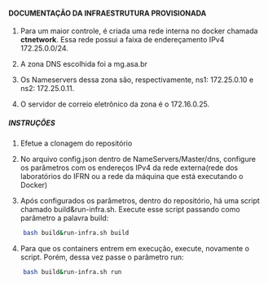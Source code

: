 #### DOCUMENTAÇÃO DA INFRAESTRUTURA PROVISIONADA

1. Para um maior controle, é criada uma rede interna no docker chamada **ctnetwork**. Essa rede possui a faixa de endereçamento IPv4 172.25.0.0/24.

2. A zona DNS escolhida foi a mg.asa.br

2. Os Nameservers dessa zona são, respectivamente, ns1: 172.25.0.10 e ns2: 172.25.0.11.

3. O servidor de correio eletrônico da zona é o 172.16.0.25.

##### INSTRUÇÕES

1. Efetue a clonagem do repositório

2. No arquivo config.json dentro de NameServers/Master/dns, configure os parâmetros com os endereços IPv4 da rede externa(rede dos laboratórios do IFRN ou a rede da máquina que está executando o Docker)

3. Após configurados os parâmetros, dentro do repositório, há uma script chamado build&run-infra.sh. Execute esse script passando como parâmetro a palavra build:

```sh
    bash build&run-infra.sh build
```

4. Para que os containers entrem em execução, execute, novamente o script. Porém, dessa vez passe o parâmetro run:

```sh
    bash build&run-infra.sh run
```

